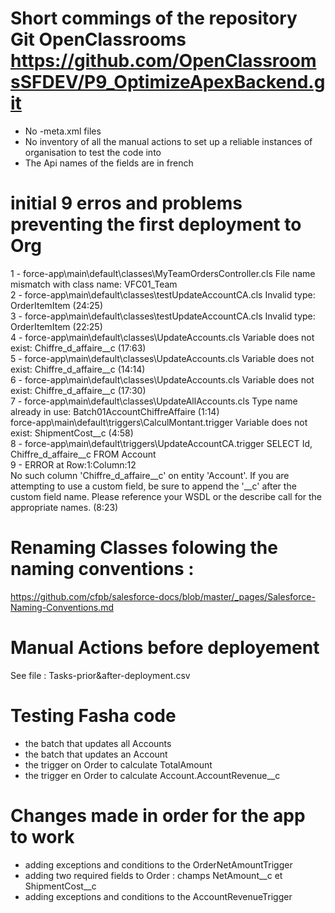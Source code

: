# Short commings of the repository Git OpenClassrooms https://github.com/OpenClassroomsSFDEV/P9_OptimizeApexBackend.git

- No -meta.xml files
- No inventory of all the manual actions to set up a reliable instances of organisation to test the code into
- The Api names of the fields are in french


# initial 9 erros and problems preventing the first deployment to Org

1 - force-app\main\default\classes\MyTeamOrdersController.cls  File name mismatch with class name: VFC01_Team                                                                     
2 - force-app\main\default\classes\testUpdateAccountCA.cls     Invalid type: OrderItemItem (24:25)                                                                                       
3 - force-app\main\default\classes\testUpdateAccountCA.cls     Invalid type: OrderItemItem (22:25)                                                                                       
4 - force-app\main\default\classes\UpdateAccounts.cls          Variable does not exist: Chiffre_d_affaire__c (17:63)                                                                      
5 - force-app\main\default\classes\UpdateAccounts.cls          Variable does not exist: Chiffre_d_affaire__c (14:14)                                                                     
6 - force-app\main\default\classes\UpdateAccounts.cls          Variable does not exist: Chiffre_d_affaire__c (17:30)                                                                     
7 - force-app\main\default\classes\UpdateAllAccounts.cls       Type name already in use: Batch01AccountChiffreAffaire (1:14)                                                             
force-app\main\default\triggers\CalculMontant.trigger      Variable does not exist: ShipmentCost__c (4:58)                                                                          
8 - force-app\main\default\triggers\UpdateAccountCA.trigger    SELECT Id, Chiffre_d_affaire__c FROM Account                                                                              
9 - ERROR at Row:1:Column:12                                   
    No such column 'Chiffre_d_affaire__c' on entity 'Account'. If you are attempting to use a custom field, be sure to append the '__c' after the custom field name. Please reference your WSDL or the describe call for the appropriate names. (8:23)


# Renaming Classes folowing the naming conventions :
https://github.com/cfpb/salesforce-docs/blob/master/_pages/Salesforce-Naming-Conventions.md

# Manual Actions before deployement
See file : Tasks-prior&after-deployment.csv

# Testing Fasha code
- the batch that updates all Accounts
- the batch that updates an Account
- the trigger on Order to calculate TotalAmount
- the trigger en Order to calculate Account.AccountRevenue__c

# Changes made in order for the app to work
- adding exceptions and conditions to the OrderNetAmountTrigger
- adding two required fields to Order : champs NetAmount__c et ShipmentCost__c
- adding exceptions and conditions to the AccountRevenueTrigger